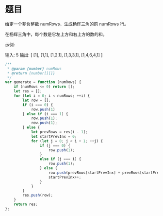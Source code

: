 # 题目

给定一个非负整数 numRows，生成杨辉三角的前 numRows 行。

在杨辉三角中，每个数是它左上方和右上方的数的和。

示例:

输入: 5
输出:
[
     [1],
    [1,1],
   [1,2,1],
  [1,3,3,1],
 [1,4,6,4,1]
]

```js
/**
 * @param {number} numRows
 * @return {number[][]}
 */
var generate = function (numRows) {
    if (numRows <= 0) return [];
    let res = [];
    for (let i = 0; i < numRows; ++i) {
        let row = [];
        if (i === 0) {
            row.push(1)
        } else if (i === 1) {
            row.push(1);
            row.push(1);
        } else {
            let prevRows = res[i - 1];
            let startPrevInx = 0;
            for (let j = 0; j < i + 1; ++j) {
                if (j === 0) {
                    row.push(1);
                }
                else if (j === i) {
                    row.push(1);
                } else {
                    row.push(prevRows[startPrevInx] + prevRows[startPrevInx + 1]);
                    startPrevInx++;
                }
            }
        }
        res.push(row);
    }
    return res;
};
```
